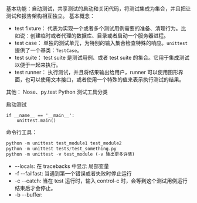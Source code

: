
基本功能：自动测试，共享测试的启动和关闭代码，将测试集成为集合，并且把让测试和报告架构相互独立。
基本概念：

+ test fixture： 代表为实现一个或者多个测试用例需要的准备、清理行为。比如说：创建临时或者代理的数据库、目录或者启动一个服务器进程。
+ test case：    单独的测试单元，为特别的输入集合检查特殊的响应。`unittest` 提供了一个基类：`TestCase`。
+ test suite：   test suite 是测试用例、或者 test suite 的集合。它用于集成测试以便于一起来执行。
+ test runner：  执行测试，并且将结果输出给用户，runner 可以使用图形界面，也可以使用文本接口，或者使用一个特殊的值来表示执行测试的结果。

其他：
Nose、py.test
Python 测试工具分类

启动测试

```
if __name__ == '__main__':
    unittest.main()
```

命令行工具：

```python
python -m unittest test_module1 test_module2
python -m unittest tests/test_something.py
python -m unittest -v test_module (-v 输出更多详情)
```

+ --locals: 在 tracebacks 中显示 局部变量
+ -f --failfast: 当遇到第一个错误或者失败时停止运行
+ -c --catch: 当在 test 运行时，输入 control-c 时，会等到这个测试用例运行结束后才会停止。
+ -b --buffer: 